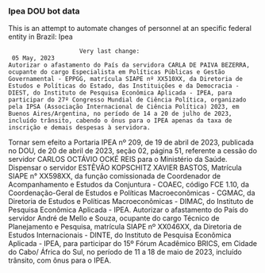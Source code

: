  ### Ipea DOU bot data
 This is an attempt to automate changes of personnel at an specific federal entity in Brazil: Ipea
 
                        Very last change: 
 	 05 May, 2023
	Autorizar o afastamento do País da servidora CARLA DE PAIVA BEZERRA, ocupante do cargo Especialista em Políticas Públicas e Gestão Governamental - EPPGG, matrícula SIAPE nº XX510XX, da Diretoria de Estudos e Políticas do Estado, das Instituições e da Democracia - DIEST, do Instituto de Pesquisa Econômica Aplicada - IPEA, para participar do 27º Congresso Mundial de Ciência Política, organizado pela IPSA (Associação Internacional de Ciência Política) 2023, em Buenos Aires/Argentina, no período de 14 a 20 de julho de 2023, incluído trânsito, cabendo o ônus para o IPEA apenas da taxa de inscrição e demais despesas à servidora.
Tornar sem efeito a Portaria IPEA nº 209, de 19 de abril de 2023, publicada no DOU, de 20 de abril de 2023, seção 02, página 51, referente a cessão do servidor CARLOS OCTÁVIO OCKÉ REIS para o Ministério da Saúde.
Dispensar o servidor ESTÊVÃO KOPSCHITZ XAVIER BASTOS, Matrícula SIAPE n° XX598XX, da função comissionada de Coordenador de Acompanhamento e Estudos da Conjuntura - COAEC, código FCE 1.10, da Coordenação-Geral de Estudos e Políticas Macroeconômicas - CGMAC, da Diretoria de Estudos e Políticas Macroeconômicas - DIMAC, do Instituto de Pesquisa Econômica Aplicada - IPEA.
Autorizar o afastamento do País do servidor André de Mello e Souza, ocupante do cargo Técnico de Planejamento e Pesquisa, matrícula SIAPE nº XX046XX, da Diretoria de Estudos Internacionais - DINTE, do Instituto de Pesquisa Econômica Aplicada - IPEA, para participar do 15º Fórum Acadêmico BRICS, em Cidade do Cabo/ África do Sul, no período de 11 a 18 de maio de 2023, incluído trânsito, com ônus para o IPEA.
